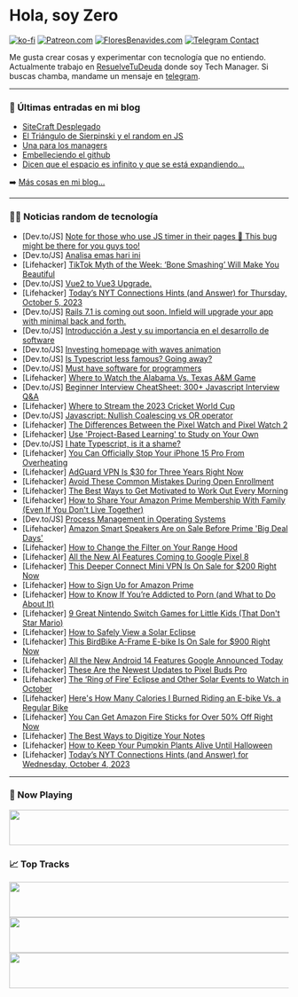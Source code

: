 # Hola, soy Zero

[![ko-fi](https://ko-fi.com/img/githubbutton_sm.svg)](https://ko-fi.com/J3J4N0LUK)
[![Patreon.com](https://img.shields.io/endpoint.svg?url=https%3A%2F%2Fshieldsio-patreon.vercel.app%2Fapi%3Fusername%3Dzerodragon%26type%3Dpatrons&style=for-the-badge)](https://patreon.com/zerodragon)
[![FloresBenavides.com](https://img.shields.io/website?down_message=oops&label=MiBlog&style=for-the-badge&up_message=online&url=https%3A%2F%2Ffloresbenavides.com)](https://floresbenavides.com)
[![Telegram Contact](https://img.shields.io/badge/escr%C3%ADbeme-ZeroDragon-%2326A5E4?style=for-the-badge&logo=telegram)](https://t.me/zerodragon)

Me gusta crear cosas y experimentar con tecnología que no entiendo.
Actualmente trabajo en [ResuelveTuDeuda](http://github.com/resuelve) donde soy Tech Manager.
Si buscas chamba, mandame un mensaje en [telegram](https://t.me/zerodragon).

---

### 📕 Últimas entradas en mi blog
<!-- BLOG-POST-LIST:START -->
- [SiteCraft Desplegado](https://floresbenavides.com/sitecraft-desplegado/)
- [El Triángulo de Sierpinski y el random en JS](https://floresbenavides.com/el-triangulo-de-sierpinski-y-el-random-en-js/)
- [Una para los managers](https://floresbenavides.com/una-para-los-managers/)
- [Embelleciendo el github](https://floresbenavides.com/embelleciendo-el-github/)
- [Dicen que el espacio es infinito y que se está expandiendo…](https://floresbenavides.com/dicen-que-el-espacio-es-infinito-y-que-se-esta-expandiendo/)
<!-- BLOG-POST-LIST:END -->

➡️ [Más cosas en mi blog...](https://floresbenavides.com)

---

### 👨‍💻 Noticias random de tecnología
<!-- TECH-POSTS:START -->
- [Dev.to/JS] [Note for those who use JS timer in their pages 📢 This bug might be there for you guys too!](https://dev.to/gpingfeng/note-for-those-who-use-js-timer-in-their-pages-this-bug-might-be-there-for-you-guys-too-8hp)
- [Dev.to/JS] [Analisa emas hari ini](https://dev.to/aseplawyers/analisa-emas-hari-ini-f92)
- [Lifehacker] [TikTok Myth of the Week: ‘Bone Smashing’ Will Make You Beautiful](https://lifehacker.com/tiktok-myth-of-the-week-bone-smashing-will-make-you-1850897318)
- [Dev.to/JS] [Vue2 to Vue3 Upgrade.](https://dev.to/aditianand8/vue2-to-vue3-upgrade-epa)
- [Lifehacker] [Today’s NYT Connections Hints &lpar;and Answer&rpar; for Thursday, October 5, 2023](https://lifehacker.com/nyt-connections-answer-today-october-5-2023-1850898977)
- [Dev.to/JS] [Rails 7.1 is coming out soon. Infield will upgrade your app with minimal back and forth.](https://dev.to/allieoopz/rails-71-is-coming-out-soon-infield-will-upgrade-your-app-with-minimal-back-and-forth-2fkf)
- [Dev.to/JS] [Introducción a Jest y su importancia en el desarrollo de software](https://dev.to/davichobits/introduccion-a-jest-y-su-importancia-en-el-desarrollo-de-software-4h7l)
- [Dev.to/JS] [Investing homepage with waves animation](https://dev.to/friendlyuser/investing-homepage-with-waves-animation-2eh2)
- [Dev.to/JS] [Is Typescript less famous? Going away?](https://dev.to/justcode_27/is-typescript-less-famous-going-away-3pio)
- [Dev.to/JS] [Must have software for programmers](https://dev.to/codewithshahan/must-have-software-for-programmers-48b7)
- [Lifehacker] [Where to Watch the Alabama Vs. Texas A&amp;M Game](https://lifehacker.com/where-to-watch-the-alabama-vs-texas-a-m-game-1850901048)
- [Dev.to/JS] [Beginner Interview CheatSheet: 300+ Javascript Interview Q&amp;A](https://dev.to/getreactdev/beginner-interview-cheatsheet-300-javascript-interview-qa-1m3h)
- [Lifehacker] [Where to Stream the 2023 Cricket World Cup](https://lifehacker.com/where-to-stream-the-2023-cricket-world-cup-1850900552)
- [Dev.to/JS] [Javascript: Nullish Coalescing vs OR operator](https://dev.to/djzenma/javascript-nullish-coalescing-vs-or-operator-2297)
- [Lifehacker] [The Differences Between the Pixel Watch and Pixel Watch 2](https://lifehacker.com/the-differences-between-the-pixel-watch-and-pixel-watch-1850900243)
- [Lifehacker] [Use &#39;Project-Based Learning&#39; to Study on Your Own](https://lifehacker.com/use-project-based-learning-to-study-on-your-own-1850899403)
- [Dev.to/JS] [I hate Typescript, is it a shame?](https://dev.to/bytebricks/i-hate-typescript-is-it-shame-5cek)
- [Lifehacker] [You Can Officially Stop Your iPhone 15 Pro From Overheating](https://lifehacker.com/you-can-stop-your-iphone-15-pro-from-overheating-1850891798)
- [Lifehacker] [AdGuard VPN Is $30 for Three Years Right Now](https://lifehacker.com/adguard-vpn-is-30-for-three-years-right-now-1850888705)
- [Lifehacker] [Avoid These Common Mistakes During Open Enrollment](https://lifehacker.com/avoid-these-common-mistakes-during-open-enrollment-1850899618)
- [Lifehacker] [The Best Ways to Get Motivated to Work Out Every Morning](https://lifehacker.com/how-to-motivate-yourself-to-exercise-every-morning-1827028412)
- [Lifehacker] [How to Share Your Amazon Prime Membership With Family &lpar;Even If You Don&#39;t Live Together&rpar;](https://lifehacker.com/how-to-share-your-amazon-prime-membership-with-family-1850619029)
- [Dev.to/JS] [Process Management in Operating Systems](https://dev.to/syedmuhammadaliraza/process-management-in-operating-systems-e01)
- [Lifehacker] [Amazon Smart Speakers Are on Sale Before Prime &#39;Big Deal Days&#39;](https://lifehacker.com/early-amazon-prime-day-deals-echo-speakers-1850899982)
- [Lifehacker] [How to Change the Filter on Your Range Hood](https://lifehacker.com/how-to-change-the-filter-on-your-range-hood-1850897978)
- [Lifehacker] [All the New AI Features Coming to Google Pixel 8](https://lifehacker.com/all-the-new-ai-features-coming-to-google-pixel-8-1850899112)
- [Lifehacker] [This Deeper Connect Mini VPN Is On Sale for $200 Right Now](https://lifehacker.com/this-deeper-connect-mini-vpn-is-on-sale-for-200-right-1850888671)
- [Lifehacker] [How to Sign Up for Amazon Prime](https://lifehacker.com/how-to-sign-up-for-amazon-prime-1850613497)
- [Lifehacker] [How to Know If You’re Addicted to Porn &lpar;and What to Do About It&rpar;](https://lifehacker.com/how-to-deal-with-a-porn-addiction-1850899123)
- [Lifehacker] [9 Great Nintendo Switch Games for Little Kids &lpar;That Don&#39;t Star Mario&rpar;](https://lifehacker.com/best-nintendo-switch-games-little-kids-1850897137)
- [Lifehacker] [How to Safely View a Solar Eclipse](https://lifehacker.com/how-to-safely-view-a-solar-eclipse-1847016020)
- [Lifehacker] [This BirdBike A-Frame E-bike Is On Sale for $900 Right Now](https://lifehacker.com/this-birdbike-a-frame-e-bike-is-on-sale-for-900-right-1850892312)
- [Lifehacker] [All the New Android 14 Features Google Announced Today](https://lifehacker.com/best-new-features-android-14-1850897684)
- [Lifehacker] [These Are the Newest Updates to Pixel Buds Pro](https://lifehacker.com/these-are-the-newest-updates-to-pixel-buds-pro-1850897682)
- [Lifehacker] [The ‘Ring of Fire’ Eclipse and Other Solar Events to Watch in October](https://lifehacker.com/the-ring-of-fire-eclipse-and-other-solar-events-to-wa-1850898067)
- [Lifehacker] [Here&#39;s How Many Calories I Burned Riding an E-bike Vs. a Regular Bike](https://lifehacker.com/heres-how-many-calories-i-burned-riding-an-ebike-vs-a-1850897770)
- [Lifehacker] [You Can Get Amazon Fire Sticks for Over 50% Off Right Now](https://lifehacker.com/you-can-get-amazon-fire-sticks-for-over-50-off-right-n-1850896973)
- [Lifehacker] [The Best Ways to Digitize Your Notes](https://lifehacker.com/best-ways-digitize-notes-1850896868)
- [Lifehacker] [How to Keep Your Pumpkin Plants Alive Until Halloween](https://lifehacker.com/how-to-keep-your-pumpkin-plants-alive-until-halloween-1850896507)
- [Lifehacker] [Today’s NYT Connections Hints &lpar;and Answer&rpar; for Wednesday, October 4, 2023](https://lifehacker.com/nyt-connections-answer-today-october-4-2023-1850895117)<!-- TECH-POSTS:END -->

---

### 🎵 Now Playing
<a href="https://spotify-now-playing-dun.vercel.app/now-playing?open"><img src="https://spotify-now-playing-dun.vercel.app/now-playing" width="540" height="64"></a>

### 📈 Top Tracks
<a href="https://spotify-now-playing-dun.vercel.app/top-tracks?i=1&open"><img src="https://spotify-now-playing-dun.vercel.app/top-tracks?i=1" width="540" height="64"></a>
<a href="https://spotify-now-playing-dun.vercel.app/top-tracks?i=2&open"><img src="https://spotify-now-playing-dun.vercel.app/top-tracks?i=2" width="540" height="64"></a>
<a href="https://spotify-now-playing-dun.vercel.app/top-tracks?i=3&open"><img src="https://spotify-now-playing-dun.vercel.app/top-tracks?i=3" width="540" height="64"></a>
